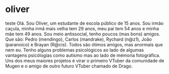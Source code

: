 # oliver
teste
Olá. Sou Oliver, um estudante de escola público de 15 anos. Sou irmão caçula, minha irmã mais velha tem 29 anos, meu pai tem 54 anos e minha mãe tem 49 anos. Sou meio antissocial, tenho poucos (mas bons) amigos. Que são: Pedro (mendingo), Carlos (mandrake), Rychard (n@z1), João (paranoico) e Brayan (R@cis). Todos são ótimos amigos, mas anormais que nem eu. Tenho alguns problemas psicológicos ao lado de algumas vantagens psicólogias como autismo mas ao lado de mémoria fotográfica. Uns dos meus maiores projetos é virar o primeiro VTuber da comunidade de Mugen e o amigo de outro futuro VTuber chamado de Drago.
